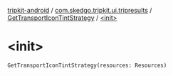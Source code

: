 [tripkit-android](../../index.md) / [com.skedgo.tripkit.ui.tripresults](../index.md) / [GetTransportIconTintStrategy](index.md) / [&lt;init&gt;](./-init-.md)

# &lt;init&gt;

`GetTransportIconTintStrategy(resources: Resources)`